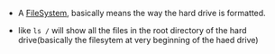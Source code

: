 - A [FileSystem](https://youtu.be/MnY0K-3_Fjk?si=kvoFZsLMHGEouJz-&t=77), basically means the way the hard drive is formatted. 

- like `ls /` will show all the files in the root directory of the hard drive(basically the filesytem at very beginning of the haed drive) 